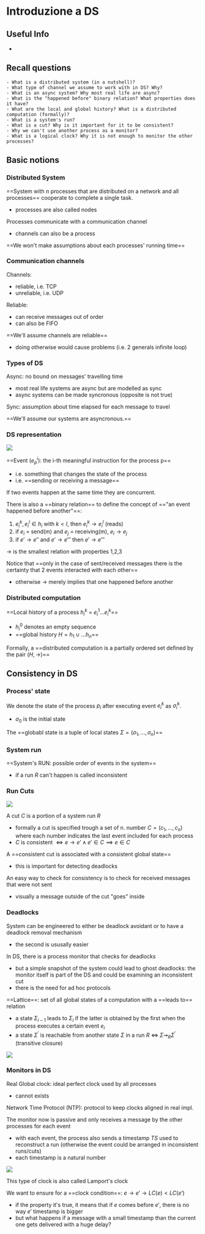 # Introduzione a DS

## Useful Info

- 

## Recall questions
    - What is a distributed system (in a nutshell)?
    - What type of channel we assume to work with in DS? Why?
    - What is an async system? Why most real life are async?
    - What is the "happened before" binary relation? What properties does it have?
    - What are the local and global history? What is a distributed computation (formally)? 
    - What is a system's run?
    - What is a cut? Why is it important for it to be consistent?
    - Why we can't use another process as a monitor? 
    - What is a logical clock? Why it is not enough to monitor the other processes?

## Basic notions

### Distributed System

==System with $n$ processes that are distributed on a network and all processes==
cooperate to complete a single task.
- processes are also called nodes

Processes communicate with a communication channel
- channels can also be a process

==We won't make assumptions about each processes' running time==

### Communication channels

Channels:
- reliable, i.e. TCP
- unreliable, i.e. UDP

Reliable:
- can receive messages out of order
- can also be FIFO

==We'll assume channels are reliable==
- doing otherwise would cause problems (i.e. 2 generals infinite loop)

### Types of DS

Async: no bound on messages' travelling time
- most real life systems are async but are modelled as sync
- async systems can be made syncronous (opposite is not true)

Sync: assumption about time elapsed for each message to travel

==We'll assume our systems are asyncronous.==

### DS representation

![](./static/DS/discomp.png)

==Event $(e_{p}^{i})$: the i-th meaningful instruction for the process p==
- i.e. something that changes the state of the process
- i.e. ==sending or receiving a message== 

If two events happen at the same time they are concurrent.

There is also a ==binary relation== to define the concept of =="an event happened before another"==:
1. $e_{i}^{k}, e_{i}^{l} \in h_i$ with $k < l$, then $e_{i}^{k} \to e_{i}^{l}$ (reads)
2. if $e_i$ = send(m) and $e_j$ = receiving(m), $e_i \to e_j$
3. if $e' \to e''$ and $e' \to e'''$ then $e' \to e'''$ 

$\to$ is the smallest relation with properties 1,2,3

Notice that ==only in the case of sent/received messages there is the certainty that 2 events interacted with each other==
- otherwise $\to$ merely implies that one happened before another

### Distributed computation

==Local history of a process $h_{i}^{k}$ = $e_{i}^{1} \ldots e_{i}^{k}$==
- $h_{i}^{0}$ denotes an empty sequence
- ==global history $H = h_1 \cup \ldots h_n$==

Formally, a ==distributed computation is a partially ordered set defined by the pair ($H, \to$)==

## Consistency in DS

### Process' state

We denote the state of the process $p_i$ after executing event $e_{i}^{k}$ as $\sigma_{i}^{k}$.
- $\sigma_0$ is the initial state

The ==globabl state is a tuple of local states $\Sigma = (\sigma_1, \ldots, \sigma_n)$==

### System run

==System's RUN: possible order of events in the system==
- if a run $R$ can't happen is called inconsistent

### Run Cuts

![](./static/DS/dscut.png)

A cut $C$ is a portion of a system run $R$
- formally a cut is specified trough a set of n. number $C = (c_1, \ldots, c_n)$ where each number indicates the last event included for each process
- $C$ is consistent $\iff e \to e' \land e' \in C \implies e \in C$ 

A ==consistent cut is associated with a consistent global state==
- this is important for detecting deadlocks

An easy way to check for consistency is to check for received messages that were not sent
- visually a message outside of the cut "goes" inside 

### Deadlocks

System can be engineered to either be deadlock avoidant or to have a deadlock removal mechanism
- the second is ususally easier

In DS, there is a process monitor that checks for deadlocks 
- but a simple snapshot of the system could lead to ghost deadlocks: the monitor itself is part of the DS and could be examining an inconsistent cut
- there is the need for ad hoc protocols

==Lattice==: set of all global states of a computation with a ==leads to== relation
- a state $\Sigma_{i-1}$ leads to $\Sigma_{i}$ if the latter is obtained by the first when the process executes a certain event $e_i$
- a state $\Sigma^{'}$ is reachable from another state $\Sigma$ in a run $R$ $\iff$ $\Sigma \rightsquigarrow_{R} \Sigma^{'}$ (transitive closure)

![](./static/DS/dsmanystates.png)

### Monitors in DS

Real Global clock: ideal perfect clock used by all processes 
- cannot exists

Network Time Protocol (NTP): protocol to keep clocks aligned in real impl.

The monitor now is passive and only receives a message by the other processes for each event 
- with each event, the process also sends a timestamp $TS$ used to reconstruct a run (otherwise the event could be arranged in inconsistent runs/cuts)
- each timestamp is a natural number 

![](./static/DS/dslogicalclock.png)

This type of clock is also called Lamport's clock

We want to ensure for a ==clock condition==: $e \to e' \to LC(e) < LC(e')$
- if the property it's true, it means that if $e$ comes before $e'$, there is no way $e'$ timestamp is bigger
- but what happens if a message with a small timestamp than the current one gets delivered with a huge delay? 
